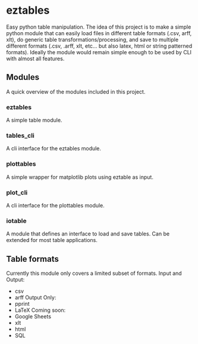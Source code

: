 # eztables
Easy python table manipulation. The idea of this project is to make a simple python module that can easily load files in different table formats (.csv, arff, xlt), do generic table transformations/processing, and save to multiple different formats (.csv, .arff, xlt, etc... but also latex, html or string patterned formats). Ideally the module would remain simple enough to be used by CLI with almost all features.

## Modules
A quick overview of the modules included in this project.

### eztables
A simple table module.

### tables_cli
A cli interface for the eztables module.

### plottables
A simple wrapper for matplotlib plots using eztable as input.

### plot_cli
A cli interface for the plottables module.

### iotable
A module that defines an interface to load and save tables. Can be extended for most table applications.

## Table formats
Currently this module only covers a limited subset of formats.
Input and Output:
- csv
- arff
Output Only:
- pprint
- LaTeX
Coming soon:
- Google Sheets
- xlt
- html
- SQL
